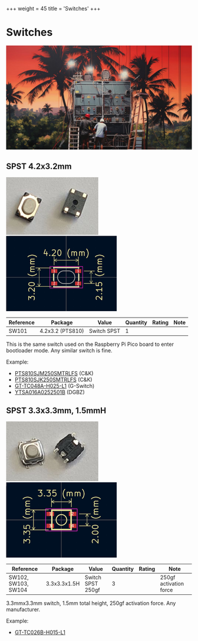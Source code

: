 +++
weight = 45
title = 'Switches'
+++

# Switches

![](./img/switches.jpg)

## SPST 4.2x3.2mm

![](./img/switchp810.jpg)![](./img/pts810-pcb.png)

|**Reference**|**Package**|**Value**|**Quantity**|**Rating**|**Note**|
|-|-|-|-|-|-|
|SW101|4.2x3.2 (PTS810)|Switch SPST|1||  

This is the same switch used on the Raspberry Pi Pico board to enter bootloader mode. Any similar switch is fine.

Example:

*   [PTS810SJM250SMTRLFS](https://item.szlcsc.com/117755.html) (C&K) 
*   [PTS810SJK250SMTRLFS](https://item.szlcsc.com/222326.html) (C&K) 
*   [GT-TC048A-H025-L1](https://item.szlcsc.com/826767.html) (G-Switch) 
*   [YTSA016A0252501B](https://item.szlcsc.com/1054564.html) (DGBZ) 
    
## SPST 3.3x3.3mm, 1.5mmH

![](./img/switch4p.jpg)![](img/spst-3.3mmx1.5mm-pcb.png)

|**Reference**|**Package**|**Value**|**Quantity**|**Rating**|**Note**|
|-|-|-|-|-|-|
|SW102, SW103, SW104|3.3x3.3x1.5H|Switch SPST 250gf  |3||250gf activation force|

3.3mmx3.3mm switch, 1.5mm total height, 250gf activation force. Any manufacturer.

Example:

*   [GT-TC026B-H015-L1](https://item.szlcsc.com/826763.html)